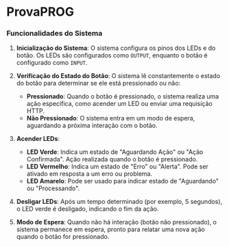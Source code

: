 # ProvaPROG

### Funcionalidades do Sistema

1. **Inicialização do Sistema**: O sistema configura os pinos dos LEDs e do botão. Os LEDs são configurados como `OUTPUT`, enquanto o botão é configurado como `INPUT`.

2. **Verificação do Estado do Botão**: O sistema lê constantemente o estado do botão para determinar se ele está pressionado ou não:

   - **Pressionado**: Quando o botão é pressionado, o sistema realiza uma ação específica, como acender um LED ou enviar uma requisição HTTP.
   - **Não Pressionado**: O sistema entra em um modo de espera, aguardando a próxima interação com o botão.

3. **Acender LEDs**:
   - **LED Verde**: Indica um estado de "Aguardando Ação" ou "Ação Confirmada". Ação realizada quando o botão é pressionado.
   - **LED Vermelho**: Indica um estado de "Erro" ou "Alerta". Pode ser ativado em resposta a um erro ou problema.
   - **LED Amarelo**: Pode ser usado para indicar estado de "Aguardando" ou "Processando".

4. **Desligar LEDs**: Após um tempo determinado (por exemplo, 5 segundos), o LED verde é desligado, indicando o fim da ação.

5. **Modo de Espera**: Quando não há interação (botão não pressionado), o sistema permanece em espera, pronto para relatar uma nova ação quando o botão for pressionado.
